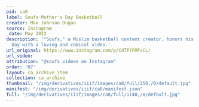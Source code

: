 ```yaml
---
pid: ca8
label: Soufs Mother's Day Basketball
creator: Max Johnson Dugan
source: Instagram
_date: May 2022
description: '"Soufs," a Muslim basketball content creator, honors his mother on Mother''s
  Day with a loving and comical video.'
url_original: https://www.instagram.com/p/CdTP7FMFsCL/
url_video:
attribution: "@soufs_videos on Instagram"
order: '07'
layout: ca_archive_item
collection: ca_archive
thumbnail: "/img/derivatives/iiif/images/ca8/full/250,/0/default.jpg"
manifest: "/img/derivatives/iiif/ca8/manifest.json"
full: "/img/derivatives/iiif/images/ca8/full/1140,/0/default.jpg"
---
```


